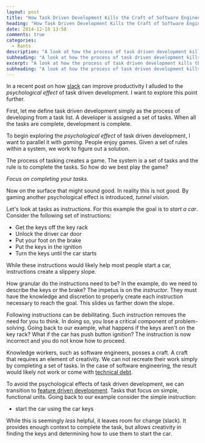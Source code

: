 ```yaml
---
layout: post
title: "How Task Driven Development Kills the Craft of Software Engineering"
heading: "How Task Driven Development Kills the Craft of Software Engineering"
date: 2014-12-18 13:58
comments: true
categories:
  - Rants
description: "A look at how the process of task driven development kills the craft of software engineering."
subheading: "A look at how the process of task driven development kills the craft of software engineering."
excerpt: "A look at how the process of task driven development kills the craft of software engineering."
subheading: "A look at how the process of task driven development kills the craft of software engineering."
---
```

In a recent post on how [slack](/2014/12/slack/) can improve productivity I alluded to the *psychological effect* of task driven development. I want to explore this point further.

First, let me define task driven development simply as the process of developing from a task list. A developer is assigned a set of tasks. When all the tasks are complete, development is complete.

To begin exploring the *psychological effect* of task driven development, I want to parallel it with *gaming*. People enjoy games. Given a set of rules within a system, we work to figure out a solution.

The process of tasking creates a game. The system is a set of tasks and the rule is to complete the tasks. So how do we best play the game?

*Focus on completing your tasks.*

Now on the surface that might sound good. In reality this is not good. By gaming another psychological effect is introduced, *tunnel vision*.

Let's look at tasks as instructions. For this example the goal is to *start a car*. Consider the following set of instructions:

- Get the keys off the key rack
- Unlock the driver car door
- Put your foot on the brake
- Put the keys in the ignition
- Turn the keys until the car starts

While these instructions would likely help most people start a car, instructions create a slippery slope.

How granular do the instructions need to be? In the example, do we need to describe the keys or the brake? The impetus is on the *instructor*. They must have the knowledge and discretion to properly create each instruction necessary to reach the goal. This slides us farther down the slope.

Following instructions can be debilitating. Such instruction removes the need for you to think. In doing so, you lose a critical component of problem-solving. Going back to our example, what happens if the keys aren't on the key rack? What if the car has push button ignition? The instruction is now incorrect and you do not know how to proceed.

Knowledge workers, such as software engineers, posses a craft. A craft that requires an element of creativity. We can not recreate their work simply by completing a set of tasks. In the case of software engineering, the result would likely not work or come with [technical debt](http://en.wikipedia.org/wiki/Technical_debt).

To avoid the psychological effects of task driven development, we can transition to [feature driven development](http://en.wikipedia.org/wiki/Feature-driven_development). Tasks that focus on simple, functional units. Going back to our example consider the simple instruction:

- start the car using the car keys

While this is seemingly *less* helpful, it leaves room for change (slack). It provides enough context to complete the task, but allows creativity in finding the keys and determining how to use them to start the car.
